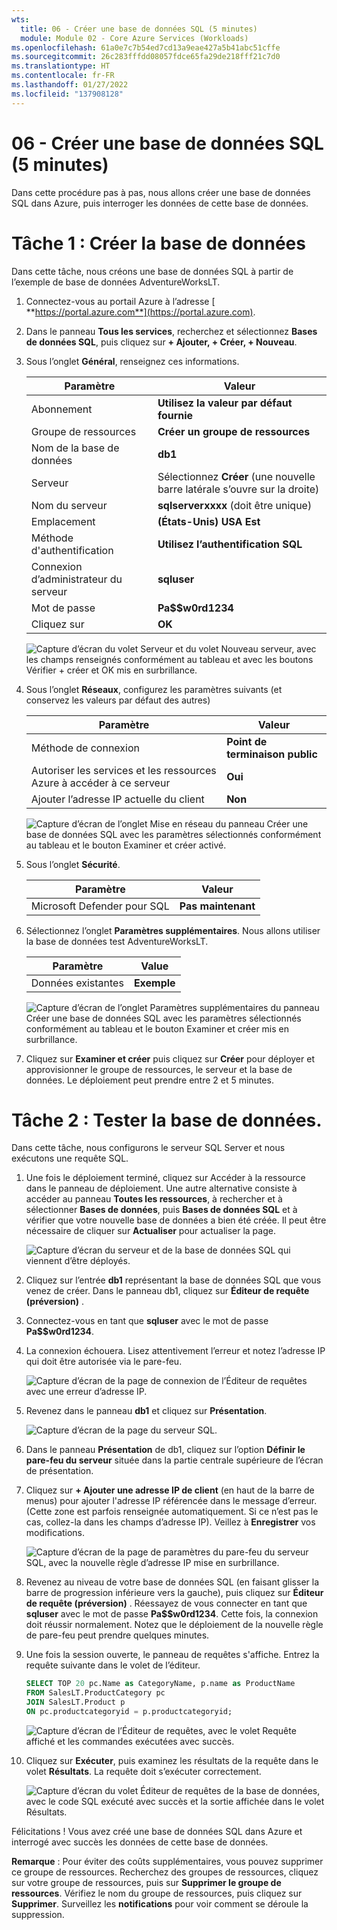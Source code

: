 ```yaml
---
wts:
  title: 06 - Créer une base de données SQL (5 minutes)
  module: Module 02 - Core Azure Services (Workloads)
ms.openlocfilehash: 61a0e7c7b54ed7cd13a9eae427a5b41abc51cffe
ms.sourcegitcommit: 26c283fffdd08057fdce65fa29de218fff21c7d0
ms.translationtype: HT
ms.contentlocale: fr-FR
ms.lasthandoff: 01/27/2022
ms.locfileid: "137908128"
---
```

# <a name="06---create-a-sql-database-5-min"></a>06 - Créer une base de données SQL (5 minutes)

Dans cette procédure pas à pas, nous allons créer une base de données SQL dans Azure, puis interroger les données de cette base de données.

# <a name="task-1-create-the-database"></a>Tâche 1 : Créer la base de données 

Dans cette tâche, nous créons une base de données SQL à partir de l’exemple de base de données AdventureWorksLT. 

1. Connectez-vous au portail Azure à l’adresse [ **https://portal.azure.com**](https://portal.azure.com).

2. Dans le panneau **Tous les services**, recherchez et sélectionnez **Bases de données SQL**, puis cliquez sur **+ Ajouter, + Créer, + Nouveau**. 

3. Sous l’onglet **Général**, renseignez ces informations.  

    | Paramètre | Valeur | 
    | --- | --- |
    | Abonnement | **Utilisez la valeur par défaut fournie** |
    | Groupe de ressources | **Créer un groupe de ressources** |
    | Nom de la base de données| **db1** | 
    | Serveur | Sélectionnez **Créer** (une nouvelle barre latérale s’ouvre sur la droite)|
    | Nom du serveur | **sqlserverxxxx** (doit être unique) | 
    | Emplacement | **(États-Unis) USA Est** |
    | Méthode d'authentification | **Utilisez l’authentification SQL** |
    | Connexion d’administrateur du serveur | **sqluser** |
    | Mot de passe | **Pa$$w0rd1234** |
    | Cliquez sur  | **OK** |

   ![Capture d’écran du volet Serveur et du volet Nouveau serveur, avec les champs renseignés conformément au tableau et avec les boutons Vérifier + créer et OK mis en surbrillance.](../images/0501.png)

4. Sous l’onglet **Réseaux**, configurez les paramètres suivants (et conservez les valeurs par défaut des autres) 

    | Paramètre | Valeur | 
    | --- | --- |
    | Méthode de connexion | **Point de terminaison public** |    
    | Autoriser les services et les ressources Azure à accéder à ce serveur | **Oui** |
    | Ajouter l’adresse IP actuelle du client | **Non** |
    
   ![Capture d’écran de l’onglet Mise en réseau du panneau Créer une base de données SQL avec les paramètres sélectionnés conformément au tableau et le bouton Examiner et créer activé.](../images/0501b.png)

5. Sous l’onglet **Sécurité**. 

    | Paramètre | Valeur | 
    | --- | --- |
    | Microsoft Defender pour SQL| **Pas maintenant** |
    
6. Sélectionnez l’onglet **Paramètres supplémentaires**. Nous allons utiliser la base de données test AdventureWorksLT.

    | Paramètre | Value | 
    | --- | --- |
    | Données existantes | **Exemple** |

    ![Capture d’écran de l’onglet Paramètres supplémentaires du panneau Créer une base de données SQL avec les paramètres sélectionnés conformément au tableau et le bouton Examiner et créer mis en surbrillance.](../images/0501c.png)

7. Cliquez sur **Examiner et créer** puis cliquez sur **Créer** pour déployer et approvisionner le groupe de ressources, le serveur et la base de données. Le déploiement peut prendre entre 2 et 5 minutes.


# <a name="task-2-test-the-database"></a>Tâche 2 : Tester la base de données.

Dans cette tâche, nous configurons le serveur SQL Server et nous exécutons une requête SQL. 

1. Une fois le déploiement terminé, cliquez sur Accéder à la ressource dans le panneau de déploiement. Une autre alternative consiste à accéder au panneau **Toutes les ressources**, à rechercher et à sélectionner **Bases de données**, puis **Bases de données SQL** et à vérifier que votre nouvelle base de données a bien été créée. Il peut être nécessaire de cliquer sur **Actualiser** pour actualiser la page.

    ![Capture d’écran du serveur et de la base de données SQL qui viennent d’être déployés.](../images/0502.png)

2. Cliquez sur l’entrée **db1** représentant la base de données SQL que vous venez de créer. Dans le panneau db1, cliquez sur **Éditeur de requête (préversion)** .

3. Connectez-vous en tant que **sqluser** avec le mot de passe **Pa$$w0rd1234**.

4. La connexion échouera. Lisez attentivement l’erreur et notez l’adresse IP qui doit être autorisée via le pare-feu. 

    ![Capture d’écran de la page de connexion de l’Éditeur de requêtes avec une erreur d’adresse IP.](../images/0503.png)

5. Revenez dans le panneau **db1** et cliquez sur **Présentation**. 

    ![Capture d’écran de la page du serveur SQL.](../images/0504.png)

6. Dans le panneau **Présentation** de db1, cliquez sur l’option **Définir le pare-feu du serveur** située dans la partie centrale supérieure de l’écran de présentation.

7. Cliquez sur **+ Ajouter une adresse IP de client** (en haut de la barre de menus) pour ajouter l'adresse IP référencée dans le message d’erreur. (Cette zone est parfois renseignée automatiquement. Si ce n’est pas le cas, collez-la dans les champs d’adresse IP). Veillez à **Enregistrer** vos modifications. 

    ![Capture d’écran de la page de paramètres du pare-feu du serveur SQL, avec la nouvelle règle d’adresse IP mise en surbrillance.](../images/0506.png)

8. Revenez au niveau de votre base de données SQL (en faisant glisser la barre de progression inférieure vers la gauche), puis cliquez sur **Éditeur de requête (préversion)** . Réessayez de vous connecter en tant que **sqluser** avec le mot de passe **Pa$$w0rd1234**. Cette fois, la connexion doit réussir normalement. Notez que le déploiement de la nouvelle règle de pare-feu peut prendre quelques minutes. 

9. Une fois la session ouverte, le panneau de requêtes s'affiche. Entrez la requête suivante dans le volet de l’éditeur. 

    ```SQL
    SELECT TOP 20 pc.Name as CategoryName, p.name as ProductName
    FROM SalesLT.ProductCategory pc
    JOIN SalesLT.Product p
    ON pc.productcategoryid = p.productcategoryid;
    ```

    ![Capture d’écran de l’Éditeur de requêtes, avec le volet Requête affiché et les commandes exécutées avec succès.](../images/0507.png)

10. Cliquez sur **Exécuter**, puis examinez les résultats de la requête dans le volet **Résultats**. La requête doit s’exécuter correctement.

    ![Capture d’écran du volet Éditeur de requêtes de la base de données, avec le code SQL exécuté avec succès et la sortie affichée dans le volet Résultats.](../images/0508.png)

Félicitations ! Vous avez créé une base de données SQL dans Azure et interrogé avec succès les données de cette base de données.

**Remarque** : Pour éviter des coûts supplémentaires, vous pouvez supprimer ce groupe de ressources. Recherchez des groupes de ressources, cliquez sur votre groupe de ressources, puis sur **Supprimer le groupe de ressources**. Vérifiez le nom du groupe de ressources, puis cliquez sur **Supprimer**. Surveillez les **notifications** pour voir comment se déroule la suppression.

